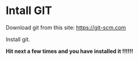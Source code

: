 # Intall GIT

Download git from this site: https://git-scm.com 

Install git.

**Hit next a few times and you have installed it !!!!!!**
